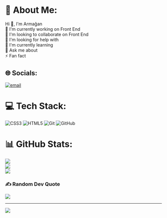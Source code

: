 # 💫 About Me:
Hi 👋, I'm Armağan<br>🔭 I'm currently working on Front End<br>👯 I'm looking to collaborate on Front End<br>🤝 I'm looking for help with<br>🌱 I'm currently learning <br>💬 Ask me about<br>⚡ Fan fact


## 🌐 Socials:
[![email](https://img.shields.io/badge/Email-D14836?logo=gmail&logoColor=white)](mailto:eminar38s@gmail.com) 

# 💻 Tech Stack:
![CSS3](https://img.shields.io/badge/css3-%231572B6.svg?style=for-the-badge&logo=css3&logoColor=white) ![HTML5](https://img.shields.io/badge/html5-%23E34F26.svg?style=for-the-badge&logo=html5&logoColor=white) ![Git](https://img.shields.io/badge/git-%23F05033.svg?style=for-the-badge&logo=git&logoColor=white) ![GitHub](https://img.shields.io/badge/github-%23121011.svg?style=for-the-badge&logo=github&logoColor=white)
# 📊 GitHub Stats:
![](https://github-readme-stats.vercel.app/api?username=armsalter&theme=dark&hide_border=false&include_all_commits=true&count_private=true)<br/>
![](https://nirzak-streak-stats.vercel.app/?user=armsalter&theme=dark&hide_border=false)<br/>
![](https://github-readme-stats.vercel.app/api/top-langs/?username=armsalter&theme=dark&hide_border=false&include_all_commits=true&count_private=true&layout=compact)

### ✍️ Random Dev Quote
![](https://quotes-github-readme.vercel.app/api?type=horizontal&theme=radical)

---
[![](https://visitcount.itsvg.in/api?id=armsalter&icon=0&color=0)](https://visitcount.itsvg.in)

<!-- Proudly created with GPRM ( https://gprm.itsvg.in ) -->

